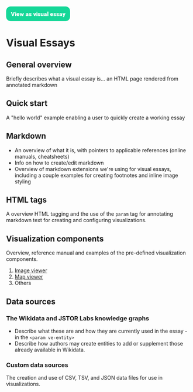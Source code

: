 <a href="https://visual-essays.app"><img src="/ve-button.png"></a>

# Visual Essays

## General overview

Briefly describes what a visual essay is... an HTML page rendered from annotated markdown

## Quick start

A "hello world" example enabling a user to quickly create a working essay

## Markdown

- An overview of what it is, with pointers to applicable references (online manuals, cheatsheets)
- Info on how to create/edit markdown
- Overview of markdown extensions we're using for visual essays, including a couple examples for creating footnotes and inline image styling

## HTML tags

A overview HTML tagging and the use of the `param` tag for annotating markdown text for creating and configuring visualizations.

## Visualization components

Overview, reference manual and examples of the pre-defined visualization components.

1. [Image viewer](visualization-components/image-viewer.md)
2. [Map viewer](visualization-components/map-viewer.md)
3. Others


## Data sources

### The Wikidata and JSTOR Labs knowledge graphs

- Describe what these are and how they are currently used in the essay - in the `<param ve-entity>` 
- Describe how authors may create entities to add or supplement those already available in Wikidata.  

### Custom data sources

The creation and use of CSV, TSV, and JSON data files for use in visualizations.
